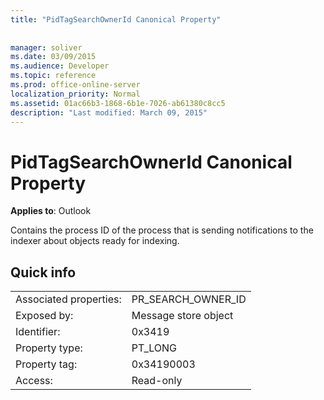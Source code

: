 ```yaml
---
title: "PidTagSearchOwnerId Canonical Property"
 
 
manager: soliver
ms.date: 03/09/2015
ms.audience: Developer
ms.topic: reference
ms.prod: office-online-server
localization_priority: Normal
ms.assetid: 01ac66b3-1868-6b1e-7026-ab61380c8cc5
description: "Last modified: March 09, 2015"
---
```


# PidTagSearchOwnerId Canonical Property

  
  
**Applies to**: Outlook 
  
Contains the process ID of the process that is sending notifications to the indexer about objects ready for indexing.
  
## Quick info

|||
|:-----|:-----|
|Associated properties:  <br/> |PR_SEARCH_OWNER_ID  <br/> |
|Exposed by:  <br/> |Message store object  <br/> |
|Identifier:  <br/> |0x3419  <br/> |
|Property type:  <br/> |PT_LONG  <br/> |
|Property tag:  <br/> |0x34190003  <br/> |
|Access:  <br/> |Read-only  <br/> |
   


